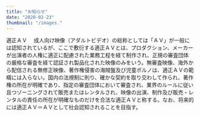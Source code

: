 ```yaml
---
title: "お知らせ"
date: "2020-02-23"
thumbnail: "/images."
---
```

適正ＡＶ
　成人向け映像（アダルトビデオ）の総称としては「ＡＶ」が一般には認知されているが、ここで敷衍する適正ＡＶとは、プロダクション、メーカーが出演者の人権に適正に配慮された業務工程を経て制作され、正規の審査団体の厳格な審査を経て認証され製品化された映像のみをいう。無審査映像、海外から配信される無修正映像、著作権侵害の海賊盤及び児童ポルノは、適正ＡＶの範疇には入らない。国内の法規制に則り、確かな契約を取り交わして作られ、著作権の所在が明確であり、指定の審査団体において審査され、業界のルールに従い且つゾーニングされて販売またはレンタルされ、映像の出演、制作及び販売・レンタルの責任の所在が明確なものだけを合法な適正ＡＶと称する。なお、将来的には適正ＡＶ＝ＡＶとして社会認知されることを目指す。
